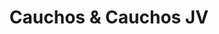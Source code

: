---
title: "Cauchos & Cauchos JV"
url: /barrios-unidos/cauchos-und-cauchos-jv/
shop: piezas de automóviles
---